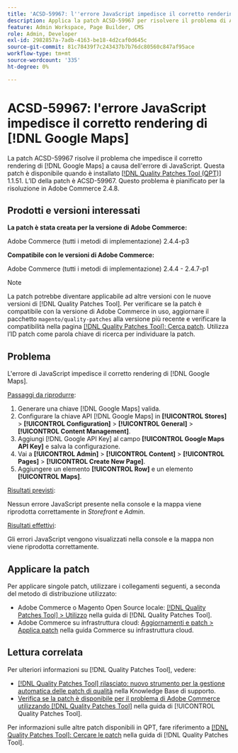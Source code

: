 ```yaml
---
title: 'ACSD-59967: l''errore JavaScript impedisce il corretto rendering di  [!DNL Google Maps] '
description: Applica la patch ACSD-59967 per risolvere il problema di Adobe Commerce, in cui l'errore JavaScript impedisce il corretto rendering di  [!DNL Google Maps] .
feature: Admin Workspace, Page Builder, CMS
role: Admin, Developer
exl-id: 2982857a-7adb-4163-be18-4d2caf0d645c
source-git-commit: 81c78439f7c243437b7b76dc80560c847af95ace
workflow-type: tm+mt
source-wordcount: '335'
ht-degree: 0%

---
```


# ACSD-59967: l&#39;errore JavaScript impedisce il corretto rendering di [!DNL Google Maps]

La patch ACSD-59967 risolve il problema che impedisce il corretto rendering di [!DNL Google Maps] a causa dell&#39;errore di JavaScript. Questa patch è disponibile quando è installato [[!DNL Quality Patches Tool (QPT)]](https://experienceleague.adobe.com/it/docs/commerce-knowledge-base/kb/announcements/commerce-announcements/magento-quality-patches-released-new-tool-to-self-serve-quality-patches) 1.1.51. L’ID della patch è ACSD-59967. Questo problema è pianificato per la risoluzione in Adobe Commerce 2.4.8.

## Prodotti e versioni interessati

**La patch è stata creata per la versione di Adobe Commerce:**

Adobe Commerce (tutti i metodi di implementazione) 2.4.4-p3

**Compatibile con le versioni di Adobe Commerce:**

Adobe Commerce (tutti i metodi di implementazione) 2.4.4 - 2.4.7-p1

>[!NOTE]
>
>La patch potrebbe diventare applicabile ad altre versioni con le nuove versioni di [!DNL Quality Patches Tool]. Per verificare se la patch è compatibile con la versione di Adobe Commerce in uso, aggiornare il pacchetto `magento/quality-patches` alla versione più recente e verificare la compatibilità nella pagina [[!DNL Quality Patches Tool]: Cerca patch](https://experienceleague.adobe.com/tools/commerce-quality-patches/index.html?lang=it). Utilizza l’ID patch come parola chiave di ricerca per individuare la patch.

## Problema

L&#39;errore di JavaScript impedisce il corretto rendering di [!DNL Google Maps].

<u>Passaggi da riprodurre</u>:

1. Generare una chiave [!DNL Google Maps] valida.
1. Configurare la chiave API [!DNL Google Maps] in **[!UICONTROL Stores]** > **[!UICONTROL Configuration]** > **[!UICONTROL General]** > **[!UICONTROL Content Management]**.
1. Aggiungi [!DNL Google API Key] al campo **[!UICONTROL Google Maps API Key]** e salva la configurazione.
1. Vai a **[!UICONTROL Admin]** > **[!UICONTROL Content]** > **[!UICONTROL Pages]** > **[!UICONTROL Create New Page]**.
1. Aggiungere un elemento **[!UICONTROL Row]** e un elemento **[!UICONTROL Maps]**.

<u>Risultati previsti</u>:

Nessun errore JavaScript presente nella console e la mappa viene riprodotta correttamente in *Storefront* e *Admin*.

<u>Risultati effettivi</u>:

Gli errori JavaScript vengono visualizzati nella console e la mappa non viene riprodotta correttamente.

## Applicare la patch

Per applicare singole patch, utilizzare i collegamenti seguenti, a seconda del metodo di distribuzione utilizzato:

* Adobe Commerce o Magento Open Source locale: [[!DNL Quality Patches Tool] > Utilizzo](/help/tools/quality-patches-tool/usage.md) nella guida di [!DNL Quality Patches Tool].
* Adobe Commerce su infrastruttura cloud: [Aggiornamenti e patch > Applica patch](https://experienceleague.adobe.com/docs/commerce-cloud-service/user-guide/develop/upgrade/apply-patches.html?lang=it) nella guida Commerce su infrastruttura cloud.

## Lettura correlata

Per ulteriori informazioni su [!DNL Quality Patches Tool], vedere:

* [[!DNL Quality Patches Tool] rilasciato: nuovo strumento per la gestione automatica delle patch di qualità](https://experienceleague.adobe.com/it/docs/commerce-knowledge-base/kb/announcements/commerce-announcements/magento-quality-patches-released-new-tool-to-self-serve-quality-patches) nella Knowledge Base di supporto.
* [Verifica se la patch è disponibile per il problema di Adobe Commerce utilizzando  [!DNL Quality Patches Tool]](/help/tools/quality-patches-tool/patches-available-in-qpt/check-patch-for-magento-issue-with-magento-quality-patches.md) nella guida di [!UICONTROL Quality Patches Tool].


Per informazioni sulle altre patch disponibili in QPT, fare riferimento a [[!DNL Quality Patches Tool]: Cercare le patch](https://experienceleague.adobe.com/tools/commerce-quality-patches/index.html?lang=it) nella guida di [!DNL Quality Patches Tool].
